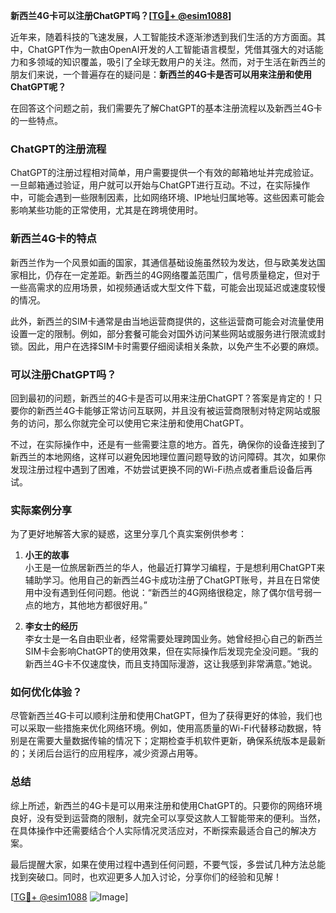 **新西兰4G卡可以注册ChatGPT吗？[[TG💪+ @esim1088](https://t.me/s/esim1088)]**

近年来，随着科技的飞速发展，人工智能技术逐渐渗透到我们生活的方方面面。其中，ChatGPT作为一款由OpenAI开发的人工智能语言模型，凭借其强大的对话能力和多领域的知识覆盖，吸引了全球无数用户的关注。然而，对于生活在新西兰的朋友们来说，一个普遍存在的疑问是：**新西兰的4G卡是否可以用来注册和使用ChatGPT呢？**

在回答这个问题之前，我们需要先了解ChatGPT的基本注册流程以及新西兰4G卡的一些特点。

### ChatGPT的注册流程

ChatGPT的注册过程相对简单，用户需要提供一个有效的邮箱地址并完成验证。一旦邮箱通过验证，用户就可以开始与ChatGPT进行互动。不过，在实际操作中，可能会遇到一些限制因素，比如网络环境、IP地址归属地等。这些因素可能会影响某些功能的正常使用，尤其是在跨境使用时。

### 新西兰4G卡的特点

新西兰作为一个风景如画的国家，其通信基础设施虽然较为发达，但与欧美发达国家相比，仍存在一定差距。新西兰的4G网络覆盖范围广，信号质量稳定，但对于一些高需求的应用场景，如视频通话或大型文件下载，可能会出现延迟或速度较慢的情况。

此外，新西兰的SIM卡通常是由当地运营商提供的，这些运营商可能会对流量使用设置一定的限制。例如，部分套餐可能会对国外访问某些网站或服务进行限流或封锁。因此，用户在选择SIM卡时需要仔细阅读相关条款，以免产生不必要的麻烦。

### 可以注册ChatGPT吗？

回到最初的问题，新西兰的4G卡是否可以用来注册ChatGPT？答案是肯定的！只要你的新西兰4G卡能够正常访问互联网，并且没有被运营商限制对特定网站或服务的访问，那么你就完全可以使用它来注册和使用ChatGPT。

不过，在实际操作中，还是有一些需要注意的地方。首先，确保你的设备连接到了新西兰的本地网络，这样可以避免因地理位置问题导致的访问障碍。其次，如果你发现注册过程中遇到了困难，不妨尝试更换不同的Wi-Fi热点或者重启设备后再试。

### 实际案例分享

为了更好地解答大家的疑惑，这里分享几个真实案例供参考：

1. **小王的故事**  
   小王是一位旅居新西兰的华人，他最近打算学习编程，于是想利用ChatGPT来辅助学习。他用自己的新西兰4G卡成功注册了ChatGPT账号，并且在日常使用中没有遇到任何问题。他说：“新西兰的4G网络很稳定，除了偶尔信号弱一点的地方，其他地方都很好用。”

2. **李女士的经历**  
   李女士是一名自由职业者，经常需要处理跨国业务。她曾经担心自己的新西兰SIM卡会影响ChatGPT的使用效果，但在实际操作后发现完全没问题。“我的新西兰4G卡不仅速度快，而且支持国际漫游，这让我感到非常满意。”她说。

### 如何优化体验？

尽管新西兰4G卡可以顺利注册和使用ChatGPT，但为了获得更好的体验，我们也可以采取一些措施来优化网络环境。例如，使用高质量的Wi-Fi代替移动数据，特别是在需要大量数据传输的情况下；定期检查手机软件更新，确保系统版本是最新的；关闭后台运行的应用程序，减少资源占用等。

### 总结

综上所述，新西兰的4G卡是可以用来注册和使用ChatGPT的。只要你的网络环境良好，没有受到运营商的限制，就完全可以享受这款人工智能带来的便利。当然，在具体操作中还需要结合个人实际情况灵活应对，不断探索最适合自己的解决方案。

最后提醒大家，如果在使用过程中遇到任何问题，不要气馁，多尝试几种方法总能找到突破口。同时，也欢迎更多人加入讨论，分享你们的经验和见解！

[[TG💪+ @esim1088](https://t.me/s/esim1088) ![Image](https://i.postimg.cc/4NQfJmqS/Snipaste-2025-05-13-00-14-12.png)]